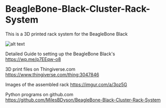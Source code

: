 # BeagleBone-Black-Cluster-Rack-System
This is a 3D printed rack system for the BeagleBone Black

![alt text](https://i.imgur.com/FNboVRP.jpg)

Detailed Guide to setting up the BeagleBone Black's
     https://wp.me/p7EEqw-o8
     
3D print files on Thingiverse.com
     https://www.thingiverse.com/thing:3047846
     
Images of the assembled rack
     https://imgur.com/a/3oz5G
     
Python programs on github.com
     https://github.com/MilesBDyson/BeagleBone-Black-Cluster-Rack-System

